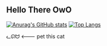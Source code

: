 ## Hello There OwO

[![Anurag's GitHub stats](https://github-readme-stats.vercel.app/api?username=Froxwin&theme=radical&show_icons=true&count_private=true)](https://github.com/anuraghazra/github-readme-stats)
[![Top Langs](https://github-readme-stats.vercel.app/api/top-langs/?username=Froxwin&theme=radical&layout=compact&langs_count=10&hide=html,css)](https://github.com/anuraghazra/github-readme-stats)

ᓚᘏᗢ <--- pet this cat<br>
